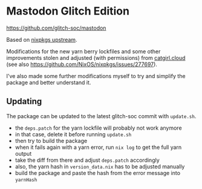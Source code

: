 # Mastodon Glitch Edition

<https://github.com/glitch-soc/mastodon>

Based on [nixpkgs upstream](https://github.com/NixOS/nixpkgs/tree/master/pkgs/servers/mastodon).

Modifications for the new yarn berry lockfiles and some other improvements stolen and adjusted (with permissions) from [catgirl.cloud](https://git.catgirl.cloud/999eagle/dotfiles-nix/-/tree/main/overlay/mastodon/glitch) (see also https://github.com/NixOS/nixpkgs/issues/277697).

I've also made some further modifications myself to try and simplify the package and better understand it.

## Updating

The package can be updated to the latest glitch-soc commit with `update.sh`.

- the `deps.patch` for the yarn lockfile will probably not work anymore
- in that case, delete it before running `update.sh`
- then try to build the package
- when it fails again with a yarn error, run `nix log` to get the full yarn output
- take the diff from there and adjust `deps.patch` accordingly
- also, the yarn hash in `version_data.nix` has to be adjusted manually
- build the package and paste the hash from the error message into `yarnHash`
